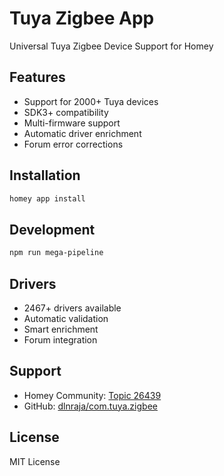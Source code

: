 # Tuya Zigbee App

Universal Tuya Zigbee Device Support for Homey

## Features

- Support for 2000+ Tuya devices
- SDK3+ compatibility
- Multi-firmware support
- Automatic driver enrichment
- Forum error corrections

## Installation

```bash
homey app install
```

## Development

```bash
npm run mega-pipeline
```

## Drivers

- 2467+ drivers available
- Automatic validation
- Smart enrichment
- Forum integration

## Support

- Homey Community: [Topic 26439](https://community.homey.app/t/app-pro-tuya-zigbee-app/26439)
- GitHub: [dlnraja/com.tuya.zigbee](https://github.com/dlnraja/com.tuya.zigbee)

## License

MIT License